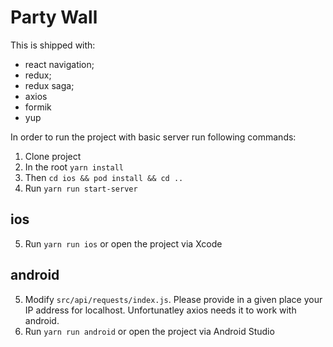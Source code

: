 # Party Wall

This is shipped with:
 - react navigation;
 - redux;
 - redux saga;
 - axios
 - formik
 - yup

In order to run the project with basic server run following commands:

1. Clone project
2. In the root `yarn install`
3. Then `cd ios && pod install && cd ..`
4. Run `yarn run start-server`

## ios

5. Run `yarn run ios` or open the project via Xcode

## android

5. Modify `src/api/requests/index.js`. Please provide in a given place your IP address for localhost. Unfortunatley axios needs it to work with android.
6. Run `yarn run android` or open the project via Android Studio
